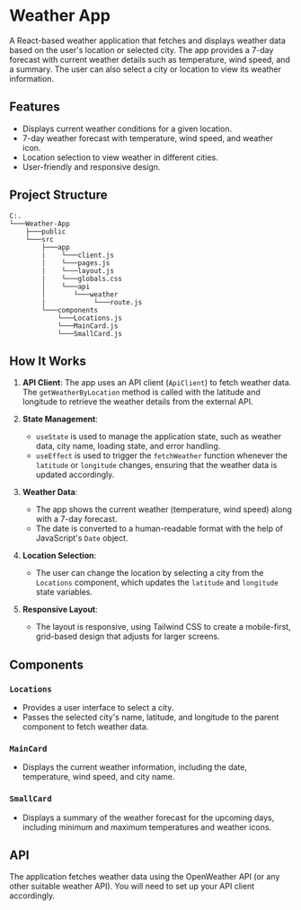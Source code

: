 # Weather App

A React-based weather application that fetches and displays weather data based on the user's location or selected city. The app provides a 7-day forecast with current weather details such as temperature, wind speed, and a summary. The user can also select a city or location to view its weather information.

## Features

- Displays current weather conditions for a given location.
- 7-day weather forecast with temperature, wind speed, and weather icon.
- Location selection to view weather in different cities.
- User-friendly and responsive design.


## Project Structure

```
C:.
└───Weather-App
    ├───public
    └───src
        ├───app
        |    └───client.js
        |    └───pages.js
        |    └───layout.js
        |    └───globals.css
        │    └───api
        │       └───weather
        |            └───route.js
        └───components
            └───Locations.js
            └───MainCard.js
            └───SmallCard.js 
```


  
## How It Works

1. **API Client**: The app uses an API client (`ApiClient`) to fetch weather data. The `getWeatherByLocation` method is called with the latitude and longitude to retrieve the weather details from the external API.

2. **State Management**: 
   - `useState` is used to manage the application state, such as weather data, city name, loading state, and error handling.
   - `useEffect` is used to trigger the `fetchWeather` function whenever the `latitude` or `longitude` changes, ensuring that the weather data is updated accordingly.

3. **Weather Data**:
   - The app shows the current weather (temperature, wind speed) along with a 7-day forecast.
   - The date is converted to a human-readable format with the help of JavaScript's `Date` object.

4. **Location Selection**:
   - The user can change the location by selecting a city from the `Locations` component, which updates the `latitude` and `longitude` state variables.

5. **Responsive Layout**:
   - The layout is responsive, using Tailwind CSS to create a mobile-first, grid-based design that adjusts for larger screens.

## Components

### `Locations`

- Provides a user interface to select a city.
- Passes the selected city's name, latitude, and longitude to the parent component to fetch weather data.

### `MainCard`

- Displays the current weather information, including the date, temperature, wind speed, and city name.

### `SmallCard`

- Displays a summary of the weather forecast for the upcoming days, including minimum and maximum temperatures and weather icons.

## API

The application fetches weather data using the OpenWeather API (or any other suitable weather API). You will need to set up your API client accordingly.

